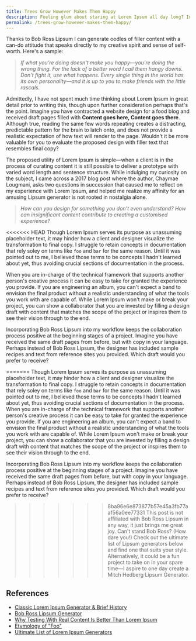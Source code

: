 ```yaml
---
title: Trees Grow However Makes Them Happy
description: Feeling glum about staring at Lorem Ipsum all day long? Incorporating Bob Ross Lipsum into your design drafts might help.
permalink: /trees-grow-however-makes-them-happy/
---
```

Thanks to Bob Ross Lipsum I can generate oodles of filler content with a can-do attitude that speaks directly to my creative spirit and sense of self-worth.  Here's a sample:

> *If what you're doing doesn't make you happy—you're doing the wrong thing. For the lack of a better word I call them hangy downs. Don't fight it, use what happens. Every single thing in the world has its own personality—and it is up to you to make friends with the little rascals.*

Admittedly, I have not spent much time thinking about Lorem Ipsum in great detail prior to writing this, though upon further consideration perhaps that's the point. Imagine you have contracted a website design for a food blog and received draft pages filled with **Content goes here, Content goes there**. Although true, reading the same few words repeating creates a distracting, predictable pattern for the brain to latch onto, and does not provide a realistic expectation of how text will render to the page. Wouldn't it be more valuable for you to evaluate the proposed design with filler text that resembles final copy?

The proposed utility of Lorem Ipsum is simple—when a client is in the process of curating content it is still possible to deliver a prototype with varied word length and sentence structure. While indulging my curiosity on the subject, I came across a 2017 blog post where the author, Chaymae Lougmani, asks two questions in succession that caused me to reflect on my experience with Lorem Ipsum, and helped me realize my affinity for an amusing Lipsum generator is not rooted in nostalgia alone. 

> *How can you design for something you don’t even understand? How can insignificant content contribute to creating a customised experience?*

<<<<<<< HEAD
Though Lorem Ipsum serves its purpose as unassuming placeholder text, it may hinder how a client and designer visualize the transformation to final copy. I struggle to retain concepts in documentation that rely soley on terms like `foo` and `bar` for the same reason. Until it was pointed out to me, I believed those terms to be concepts I hadn't learned about yet, thus avoiding crucial sections of documentation in the process. 

When you are in-charge of the technical framework that supports another person's creative process it can be easy to take for granted the experience you provide. If you are engineering an album, you can't expect a band to envision the final product without a realistic understanding of what the tools you work with are capable of. While Lorem Ipsum won't make or break your project, you can show a collaborator that you are invested by filling a design draft with content that matches the scope of the project or inspires them to see their vision through to the end.

Incorporating Bob Ross Lipsum into my workflow keeps the collaboration process positive at the beginning stages of a project. Imagine you have received the same draft pages from before, but with copy in your language. Perhaps instead of Bob Ross Lipsum, the designer has included sample recipes and text from reference sites you provided. Which draft would you prefer to receive?

=======
Though Lorem Ipsum serves its purpose as unassuming placeholder text, it may hinder how a client and designer visualize the transformation to final copy. I struggle to retain concepts in documentation that rely soley on terms like `foo` and `bar` for the same reason. Until it was pointed out to me, I believed those terms to be concepts I hadn't learned about yet, thus avoiding crucial sections of documentation in the process. When you are in-charge of the technical framework that supports another person's creative process it can be easy to take for granted the experience you provide. If you are engineering an album, you can't expect a band to envision the final product without a realistic understanding of what the tools you work with are capable of. While Lorem Ipsum won't make or break your project, you can show a collaborator that you are invested by filling a design draft with content that matches the scope of the project or inspires them to see their vision through to the end.

Incorporating Bob Ross Lipsum into my workflow keeps the collaboration process positive at the beginning stages of a project. Imagine you have received the same draft pages from before, but with copy in your language. Perhaps instead of Bob Ross Lipsum, the designer has included sample recipes and text from reference sites you provided. Which draft would you prefer to receive?

>>>>>>> 8ba96e6e873877b57e45a3fb77aaf56a0ee77331
This post is not affiliated with Bob Ross Lipsum in any way, it just brings me great joy. Can't stand Bob Ross? (How dare you!) Check out the ultimate list of Lipsum generators below and find one that suits your style. Alternatively, it could be a fun project to take on in your spare time—I aspire to one day create a Mitch Hedberg Lipsum Generator.
## References

- [Classic Lorem Ipsum Generator & Brief History](https://lipsum.com)
- [Bob Ross Lipsum Generator](https://bobrosslipsum.com)
- [Why Testing With Real Content Is Better Than Lorem Ipsum](https://blog.prototypr.io/why-testing-with-real-content-is-better-than-lorem-ipsum-c7c79586ee72)
- [Etymology of "Foo"](http://www.faqs.org/rfcs/rfc3092.html)
- [Ultimate List of Lorem Ipsum Generators](https://loremipsum.io/ultimate-list-of-lorem-ipsum-generators/)
